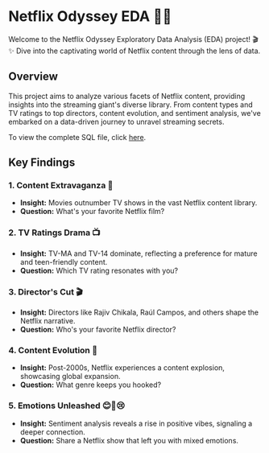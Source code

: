 # Netflix Odyssey EDA 🚀🍿

Welcome to the Netflix Odyssey Exploratory Data Analysis (EDA) project! 🎬✨ Dive into the captivating world of Netflix content through the lens of data.

## Overview

This project aims to analyze various facets of Netflix content, providing insights into the streaming giant's diverse library. From content types and TV ratings to top directors, content evolution, and sentiment analysis, we've embarked on a data-driven journey to unravel streaming secrets.

To view the complete SQL file, click [here](https://github.com/Ani-Gomes3003/Covid19DataExploration-andViz/blob/main/SQL_COVID_19datalorationproject.sql).
## Key Findings

### 1. Content Extravaganza 🎥

- **Insight:** Movies outnumber TV shows in the vast Netflix content library.
- **Question:** What's your favorite Netflix film?

### 2. TV Ratings Drama 📺

- **Insight:** TV-MA and TV-14 dominate, reflecting a preference for mature and teen-friendly content.
- **Question:** Which TV rating resonates with you?

### 3. Director's Cut 🎬

- **Insight:** Directors like Rajiv Chikala, Raúl Campos, and others shape the Netflix narrative.
- **Question:** Who's your favorite Netflix director?

### 4. Content Evolution 🚀

- **Insight:** Post-2000s, Netflix experiences a content explosion, showcasing global expansion.
- **Question:** What genre keeps you hooked?

### 5. Emotions Unleashed 😊🤔😢

- **Insight:** Sentiment analysis reveals a rise in positive vibes, signaling a deeper connection.
- **Question:** Share a Netflix show that left you with mixed emotions.
